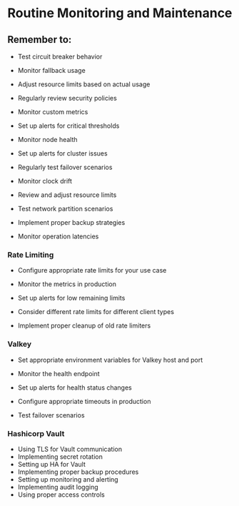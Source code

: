 # Routine Monitoring and Maintenance

## Remember to:

- Test circuit breaker behavior

- Monitor fallback usage

- Adjust resource limits based on actual usage

- Regularly review security policies

- Monitor custom metrics

- Set up alerts for critical thresholds

- Monitor node health

- Set up alerts for cluster issues

- Regularly test failover scenarios

- Monitor clock drift

- Review and adjust resource limits

- Test network partition scenarios

- Implement proper backup strategies

- Monitor operation latencies

### Rate Limiting

- Configure appropriate rate limits for your use case

- Monitor the metrics in production

- Set up alerts for low remaining limits

- Consider different rate limits for different client types

- Implement proper cleanup of old rate limiters

### Valkey

- Set appropriate environment variables for Valkey host and port

- Monitor the health endpoint

- Set up alerts for health status changes

- Configure appropriate timeouts in production

- Test failover scenarios


### Hashicorp Vault

* Using TLS for Vault communication
* Implementing secret rotation
* Setting up HA for Vault
* Implementing proper backup procedures
* Setting up monitoring and alerting
* Implementing audit logging
* Using proper access controls
